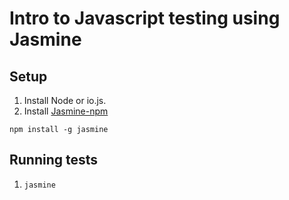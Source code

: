# Intro to Javascript testing using Jasmine

## Setup

1. Install Node or io.js.
1. Install [Jasmine-npm](https://github.com/jasmine/jasmine-npm)
```
npm install -g jasmine
```

## Running tests

1. `jasmine`
